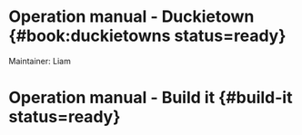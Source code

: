 # Operation manual - Duckietown {#book:duckietowns status=ready}

Maintainer: Liam

# Operation manual - Build it {#build-it status=ready}

